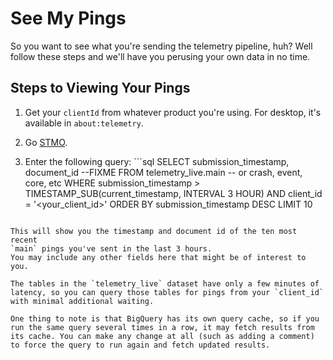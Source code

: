 # See My Pings

So you want to see what you're sending the telemetry pipeline, huh?
Well follow these steps and we'll have you perusing your own data in no time.

## Steps to Viewing Your Pings

1. Get your `clientId` from whatever product you're using. For desktop, it's available in `about:telemetry`.

2. Go [STMO](https://sql.telemetry.mozilla.org).

3. Enter the following query: ```sql
SELECT
  submission_timestamp,
  document_id --FIXME
FROM
  telemetry_live.main -- or crash, event, core, etc
WHERE
  submission_timestamp > TIMESTAMP_SUB(current_timestamp, INTERVAL 3 HOUR)
  AND client_id = '<your_client_id>'
ORDER BY
  submission_timestamp DESC
LIMIT 10
```

This will show you the timestamp and document id of the ten most recent
`main` pings you've sent in the last 3 hours.
You may include any other fields here that might be of interest to you.

The tables in the `telemetry_live` dataset have only a few minutes of
latency, so you can query those tables for pings from your `client_id`
with minimal additional waiting.

One thing to note is that BigQuery has its own query cache, so if you
run the same query several times in a row, it may fetch results from
its cache. You can make any change at all (such as adding a comment)
to force the query to run again and fetch updated results.
